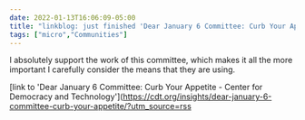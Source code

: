 ```yaml
---
date: 2022-01-13T16:06:09-05:00
title: "linkblog: just finished 'Dear January 6 Committee: Curb Your Appetite - Center for Democracy and Technology'"
tags: ["micro","Communities"]
---
```

I absolutely support the work of this committee, which makes it all the more important I carefully consider the means that they are using.
 
[link to 'Dear January 6 Committee: Curb Your Appetite - Center for Democracy and Technology'](https://cdt.org/insights/dear-january-6-committee-curb-your-appetite/?utm_source=rss
